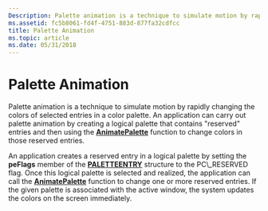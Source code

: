 ```yaml
---
Description: Palette animation is a technique to simulate motion by rapidly changing the colors of selected entries in a color palette.
ms.assetid: fc5b8061-fd4f-4751-883d-877fa32cdfcc
title: Palette Animation
ms.topic: article
ms.date: 05/31/2018
---
```


# Palette Animation

Palette animation is a technique to simulate motion by rapidly changing the colors of selected entries in a color palette. An application can carry out palette animation by creating a logical palette that contains "reserved" entries and then using the [**AnimatePalette**](/windows/desktop/api/Wingdi/nf-wingdi-animatepalette) function to change colors in those reserved entries.

An application creates a reserved entry in a logical palette by setting the **peFlags** member of the [**PALETTEENTRY**](https://msdn.microsoft.com/library/Dd162769(v=VS.85).aspx) structure to the PC\_RESERVED flag. Once this logical palette is selected and realized, the application can call the [**AnimatePalette**](/windows/desktop/api/Wingdi/nf-wingdi-animatepalette) function to change one or more reserved entries. If the given palette is associated with the active window, the system updates the colors on the screen immediately.

 

 



